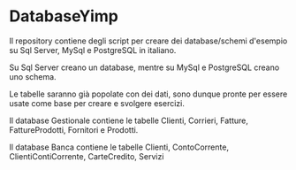# DatabaseYimp
Il repository contiene degli script per creare dei database/schemi d'esempio su Sql Server, MySql e PostgreSQL in italiano. 

Su Sql Server creano un database, mentre su MySql e PostgreSQL creano uno schema.

Le tabelle saranno già popolate con dei dati, sono dunque pronte per essere usate come base per creare e svolgere esercizi.

Il database Gestionale contiene le tabelle Clienti, Corrieri, Fatture, FattureProdotti, Fornitori e Prodotti.

Il database Banca contiene le tabelle  Clienti, ContoCorrente, ClientiContiCorrente, CarteCredito, Servizi
